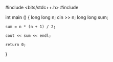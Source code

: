 #include <bits/stdc++.h>
#include <iostream>

int main ()
{
    long long n;
    cin >> n;
    long long sum;

    sum = n * (n + 1) / 2;

    cout << sum << endl;

    return 0;
}
